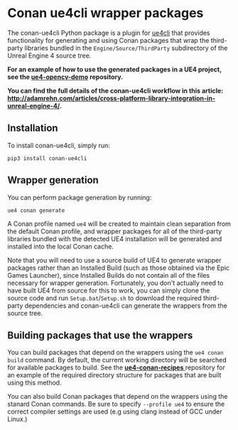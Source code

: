 Conan ue4cli wrapper packages
=============================

The conan-ue4cli Python package is a plugin for [ue4cli](https://github.com/adamrehn/ue4cli) that provides functionality for generating and using Conan packages that wrap the third-party libraries bundled in the `Engine/Source/ThirdParty` subdirectory of the Unreal Engine 4 source tree. 

**For an example of how to use the generated packages in a UE4 project, see the [ue4-opencv-demo](https://github.com/adamrehn/ue4-opencv-demo) repository.**

**You can find the full details of the conan-ue4cli workflow in this article: <http://adamrehn.com/articles/cross-platform-library-integration-in-unreal-engine-4/>.**


Installation
-------------

To install conan-ue4cli, simply run:

```
pip3 install conan-ue4cli
```


Wrapper generation
------------------

You can perform package generation by running:

```
ue4 conan generate
```

A Conan profile named `ue4` will be created to maintain clean separation from the default Conan profile, and wrapper packages for all of the third-party libraries bundled with the detected UE4 installation will be generated and installed into the local Conan cache.

Note that you will need to use a source build of UE4 to generate wrapper packages rather than an Installed Build (such as those obtained via the Epic Games Launcher), since Installed Builds do not contain all of the files necessary for wrapper generation. Fortunately, you don't actually need to have built UE4 from source for this to work, you can simply clone the source code and run `Setup.bat`/`Setup.sh` to download the required third-party dependencies and conan-ue4cli can generate the wrappers from the source tree.


Building packages that use the wrappers
---------------------------------------

You can build packages that depend on the wrappers using the `ue4 conan build` command. By default, the current working directory will be searched for available packages to build. See the [**ue4-conan-recipes**
](https://github.com/adamrehn/ue4-conan-recipes) repository for an example of the required directory structure for packages that are built using this method.

You can also build Conan packages that depend on the wrappers using the stanard Conan commands. Be sure to specify `--profile ue4` to ensure the correct compiler settings are used (e.g using clang instead of GCC under Linux.)
